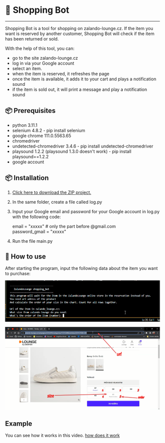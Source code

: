 
# 🎁 Shopping Bot
***

Shopping Bot is a tool for shopping on zalando-lounge.cz. If the item you want is reserved by another customer, Shopping Bot will check if the item has been returned or sold.<br>

With the help of this tool, you can:
- go to the site zalando-lounge.cz<br>
- log in via your Google account<br>
- select an item.<br>
- when the item is reserved, it refreshes the page<br>
- once the item is available, it adds it to your cart and plays a notification sound<br>
- if the item is sold out, it will print a message and play a notification sound<br>

## 📦 Prerequisites

- python 3.11.1
- selenium 4.8.2 - pip install selenium<br>
- google chrome 111.0.5563.65<br>
- chromedriver <br> 
- undetected-chromedriver 3.4.6 - pip install undetected-chromedriver<br>
- playsound 1.2.2 (playsound 1.3.0 doesn't work) - pip install playsound==1.2.2<br>
- google account

## 📦 Installation
1. [Click here to download the ZIP project.](https://github.com/LuckaSokolka/shopping_bot/archive/refs/heads/main.zip)
2. In the same folder, create a file called log.py
3. Input your Google email and password for your Google account in log.py with the following code:<br>

    email = "xxxxx"  # only the part before @gmail.com<br>
    password_gmail = "xxxxx"<br>

4. Run the file main.py

## 🚀 How to use
After starting the program, input the following data about the item you want to purchase:<br>

![terminal](photos/terminal.png)

![zalando_screen](photos/zalando_screen.png)

## Example
You can see how it works in this video. [how does it work](https://youtu.be/J2wq6aRW_E4)







